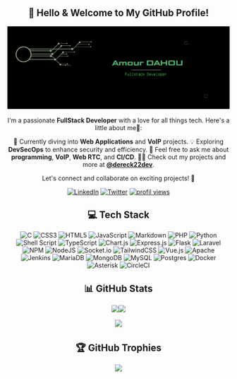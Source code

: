<div align="center">
  
## 👋 Hello & Welcome to My GitHub Profile!

![Bannière](https://github.com/dereck22dev/dereck22devbanner/raw/main/banner2.png)

I'm a passionate **FullStack Developer** with a love for all things tech. Here's a little about me🚀:

🔭 Currently diving into **Web Applications** and **VoIP** projects.
💡 Exploring **DevSecOps** to enhance security and efficiency.
💬 Feel free to ask me about **programming**, **VoIP**, **Web RTC**, and **CI/CD**.
👨‍💻 Check out my projects and more at **[@dereck22dev](https://github.com/dereck22dev)**.

Let's connect and collaborate on exciting projects! 🎯
  
[![LinkedIn](https://img.shields.io/badge/LinkedIn-%230077B5.svg?logo=linkedin&logoColor=white)](https://linkedin.com/in/amour-dahou) [![Twitter](https://img.shields.io/badge/Twitter-%231DA1F2.svg?logo=Twitter&logoColor=white)](https://twitter.com/amour_dahou) 
[![profil views](https://visitcount.itsvg.in/api?id=dereck22dev&icon=6&color=8)](https://visitcount.itsvg.in)

</div>

<div align="center">
  
## 💻 Tech Stack
![C](https://img.shields.io/badge/c-%2300599C.svg?style=for-the-badge&logo=c&logoColor=white) ![CSS3](https://img.shields.io/badge/css3-%231572B6.svg?style=for-the-badge&logo=css3&logoColor=white) ![HTML5](https://img.shields.io/badge/html5-%23E34F26.svg?style=for-the-badge&logo=html5&logoColor=white) ![JavaScript](https://img.shields.io/badge/javascript-%23323330.svg?style=for-the-badge&logo=javascript&logoColor=%23F7DF1E) ![Markdown](https://img.shields.io/badge/markdown-%23000000.svg?style=for-the-badge&logo=markdown&logoColor=white) ![PHP](https://img.shields.io/badge/php-%23777BB4.svg?style=for-the-badge&logo=php&logoColor=white) ![Python](https://img.shields.io/badge/python-3670A0?style=for-the-badge&logo=python&logoColor=ffdd54) ![Shell Script](https://img.shields.io/badge/shell_script-%23121011.svg?style=for-the-badge&logo=gnu-bash&logoColor=white) ![TypeScript](https://img.shields.io/badge/typescript-%23007ACC.svg?style=for-the-badge&logo=typescript&logoColor=white) ![Chart.js](https://img.shields.io/badge/chart.js-F5788D.svg?style=for-the-badge&logo=chart.js&logoColor=white) ![Express.js](https://img.shields.io/badge/express.js-%23404d59.svg?style=for-the-badge&logo=express&logoColor=%2361DAFB) ![Flask](https://img.shields.io/badge/flask-%23000.svg?style=for-the-badge&logo=flask&logoColor=white) ![Laravel](https://img.shields.io/badge/laravel-%23FF2D20.svg?style=for-the-badge&logo=laravel&logoColor=white) ![NPM](https://img.shields.io/badge/NPM-%23000000.svg?style=for-the-badge&logo=npm&logoColor=white) ![NodeJS](https://img.shields.io/badge/node.js-6DA55F?style=for-the-badge&logo=node.js&logoColor=white) ![Socket.io](https://img.shields.io/badge/Socket.io-black?style=for-the-badge&logo=socket.io&badgeColor=010101) ![TailwindCSS](https://img.shields.io/badge/tailwindcss-%2338B2AC.svg?style=for-the-badge&logo=tailwind-css&logoColor=white) ![Vue.js](https://img.shields.io/badge/vuejs-%2335495e.svg?style=for-the-badge&logo=vuedotjs&logoColor=%234FC08D) ![Apache](https://img.shields.io/badge/apache-%23D42029.svg?style=for-the-badge&logo=apache&logoColor=white) ![Jenkins](https://img.shields.io/badge/jenkins-%232C5263.svg?style=for-the-badge&logo=jenkins&logoColor=white) ![MariaDB](https://img.shields.io/badge/MariaDB-003545?style=for-the-badge&logo=mariadb&logoColor=white) ![MongoDB](https://img.shields.io/badge/MongoDB-%234ea94b.svg?style=for-the-badge&logo=mongodb&logoColor=white) ![MySQL](https://img.shields.io/badge/mysql-%2300f.svg?style=for-the-badge&logo=mysql&logoColor=white) ![Postgres](https://img.shields.io/badge/postgres-%23316192.svg?style=for-the-badge&logo=postgresql&logoColor=white) ![Docker](https://img.shields.io/badge/docker-%230db7ed.svg?style=for-the-badge&logo=docker&logoColor=white) ![Asterisk](https://img.shields.io/badge/asterisk-%23FF9900.svg?style=for-the-badge&logo=asterisk&logoColor=white) ![CircleCI](https://img.shields.io/badge/circleci-%23161616.svg?style=for-the-badge&logo=circleci&logoColor=white)

</div>

<div align="center">
  
## 📊 GitHub Stats

<div align="center">
  
<div>

  ![](https://github-readme-stats.vercel.app/api?username=dereck22dev&theme=vue-dark&hide_border=false&include_all_commits=false&count_private=false)![](https://github-readme-streak-stats.herokuapp.com/?user=dereck22dev&theme=vue-dark&hide_border=false)

</div>

![](https://github-readme-stats.vercel.app/api/top-langs/?username=dereck22dev&theme=vue-dark&hide_border=false&include_all_commits=false&count_private=false&layout=compact)
  
</div>

<div align="center">
  
## 🏆 GitHub Trophies

![](https://github-trophies.vercel.app/?username=dereck22dev&theme=onestar&no-frame=false&no-bg=false&margin-w=5)

</div>
